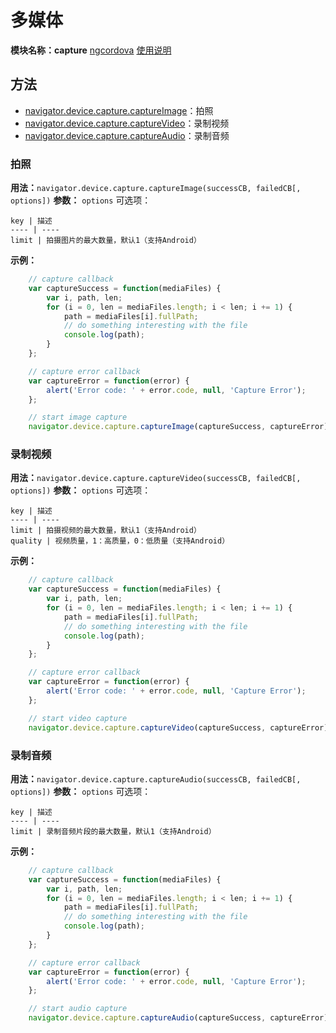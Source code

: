 # 多媒体
**模块名称：capture**
[ngcordova](http://ngcordova.com/docs/plugins/capture/)
[使用说明](https://github.com/apache/cordova-plugin-media-capture)

## 方法
* [navigator.device.capture.captureImage](#拍照)：拍照
* [navigator.device.capture.captureVideo](#录制视频)：录制视频
* [navigator.device.capture.captureAudio](#录制音频)：录制音频

### 拍照
**用法：**`navigator.device.capture.captureImage(successCB, failedCB[, options])`
**参数：**
`options` 可选项：

    key | 描述
    ---- | ----
    limit | 拍摄图片的最大数量，默认1（支持Android）
    
**示例：**

```js
    // capture callback
    var captureSuccess = function(mediaFiles) {
        var i, path, len;
        for (i = 0, len = mediaFiles.length; i < len; i += 1) {
            path = mediaFiles[i].fullPath;
            // do something interesting with the file
            console.log(path);
        }
    };

    // capture error callback
    var captureError = function(error) {
        alert('Error code: ' + error.code, null, 'Capture Error');
    };

    // start image capture
    navigator.device.capture.captureImage(captureSuccess, captureError);
```

### 录制视频
**用法：**`navigator.device.capture.captureVideo(successCB, failedCB[, options])`
**参数：**
`options` 可选项：

    key | 描述
    ---- | ----
    limit | 拍摄视频的最大数量，默认1（支持Android）
    quality | 视频质量，1：高质量，0：低质量（支持Android）
    
**示例：**

```js
    // capture callback
    var captureSuccess = function(mediaFiles) {
        var i, path, len;
        for (i = 0, len = mediaFiles.length; i < len; i += 1) {
            path = mediaFiles[i].fullPath;
            // do something interesting with the file
            console.log(path);
        }
    };

    // capture error callback
    var captureError = function(error) {
        alert('Error code: ' + error.code, null, 'Capture Error');
    };

    // start video capture
    navigator.device.capture.captureVideo(captureSuccess, captureError);
```

### 录制音频
**用法：**`navigator.device.capture.captureAudio(successCB, failedCB[, options])`
**参数：**
`options` 可选项：

    key | 描述
    ---- | ----
    limit | 录制音频片段的最大数量，默认1（支持Android）
    
**示例：**

```js
    // capture callback
    var captureSuccess = function(mediaFiles) {
        var i, path, len;
        for (i = 0, len = mediaFiles.length; i < len; i += 1) {
            path = mediaFiles[i].fullPath;
            // do something interesting with the file
            console.log(path);
        }
    };

    // capture error callback
    var captureError = function(error) {
        alert('Error code: ' + error.code, null, 'Capture Error');
    };

    // start audio capture
    navigator.device.capture.captureAudio(captureSuccess, captureError);
```


